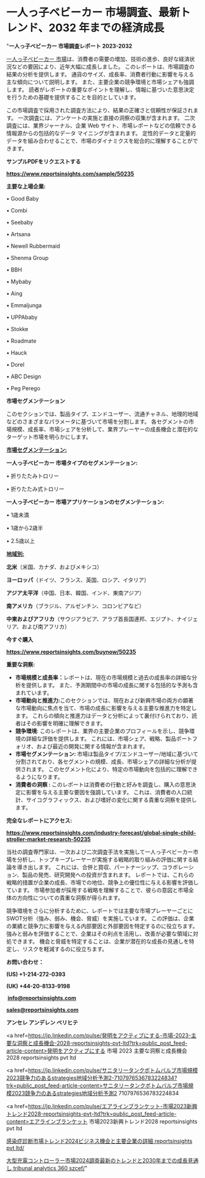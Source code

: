 # 一人っ子ベビーカー 市場調査、最新トレンド、2032 年までの経済成長

"<strong>一人っ子ベビーカー 市場調査レポート 2023-2032</strong>

<a href=https://www.reportsinsights.com/sample/50235>一人っ子ベビーカー 市場</a>は、消費者の需要の増加、技術の進歩、良好な経済状況などの要因により、近年大幅に成長しました。 このレポートは、市場調査の結果の分析を提供します。 通貨のサイズ、成長率、消費者行動に影響を与える主な傾向について説明します。 また、主要企業の競争環境と市場シェアも強調します。 読者がレポートの重要なポイントを理解し、情報に基づいた意思決定を行うための基礎を提供することを目的としています。

この市場調査で採用された調査方法により、結果の正確さと信頼性が保証されます。 一次調査には、アンケートの実施と直接の洞察の収集が含まれます。 二次調査には、業界ジャーナル、企業 Web サイト、市場レポートなどの信頼できる情報源からの包括的なデータ マイニングが含まれます。 定性的データと定量的データを組み合わせることで、市場のダイナミクスを総合的に理解することができます。

<strong><b>サンプルPDFをリクエストする</b></strong>

<a href=https://www.reportsinsights.com/sample/50235><strong><u>https://www.reportsinsights.com/sample/50235</u></strong></a>

<strong>主要な上場企業:</strong>

• Good Baby

• Combi

• Seebaby

• Artsana

• Newell Rubbermaid

• Shenma Group

• BBH

• Mybaby

• Aing

• Emmaljunga

• UPPAbaby

• Stokke

• Roadmate

• Hauck

• Dorel

• ABC Design

• Peg Perego

<strong>市場セグメンテーション</strong>

このセクションでは、製品タイプ、エンドユーザー、流通チャネル、地理的地域などのさまざまなパラメータに基づいて市場を分割します。 各セグメントの市場規模、成長率、市場シェアを分析して、業界プレーヤーの成長機会と潜在的なターゲット市場を明らかにします。

<strong><u>市場セグメンテーション</u></strong><strong><u>:</u></strong>

<strong>一人っ子ベビーカー 市場タイプのセグメンテーション:</strong>

• 折りたたみトロリー

• 折りたたみ式トロリー

<strong>一人っ子ベビーカー 市場アプリケーションのセグメンテーション:</strong>

• 1歳未満

• 1歳から2歳半

• 2.5歳以上

<strong><u>地域別</u></strong><strong><u>:</u></strong>

<strong>北米</strong>（米国、カナダ、およびメキシコ）

<strong>ヨーロッパ</strong>（ドイツ、フランス、英国、ロシア、イタリア）

<strong>アジア太平洋</strong>（中国、日本、韓国、インド、東南アジア）

<strong>南アメリカ</strong>（ブラジル、アルゼンチン、コロンビアなど）

<strong>中東およびアフリカ</strong>（サウジアラビア、アラブ首長国連邦、エジプト、ナイジェリア、および南アフリカ）

<strong>今すぐ購入</strong>

<a href=https://www.reportsinsights.com/buynow/50235><strong><u>https://www.reportsinsights.com/buynow/50235</u></strong></a>

<strong>重要な洞察:</strong>
<ul>
  <li><strong>市場規模と成長率：</strong>レポートは、現在の市場規模と過去の成長率の詳細な分析を提供します。 また、予測期間中の市場の成長に関する包括的な予測も含まれています。</li>
  <li><strong>市場動向と推進力:</strong>このセクションでは、現在および新興市場の両方の顕著な市場動向に焦点を当て、市場の成長に影響を与える主要な推進力を特定します。 これらの傾向と推進力はデータと分析によって裏付けられており、読者はその影響を明確に理解できます。</li>
  <li><strong>競争環境</strong>: このレポートは、業界の主要企業のプロフィールを示し、競争環境の詳細な評価を提供します。 これには、市場シェア、戦略、製品ポートフォリオ、および最近の開発に関する情報が含まれます。</li>
  <li><strong>市場セグメンテーション: </strong>市場は製品タイプ/エンドユーザー/地域に基づいて分割されており、各セグメントの規模、成長、市場シェアの詳細な分析が提供されます。 このセグメント化により、特定の市場動向を包括的に理解できるようになります。</li>
  <li><strong>消費者の洞察 : </strong>このレポートは消費者の行動と好みを調査し、購入の意思決定に影響を与える主要な要因を強調しています。 これは、消費者の人口統計、サイコグラフィックス、および嗜好の変化に関する貴重な洞察を提供します。</li>
</ul>
<strong>完全なレポートにアクセス:</strong>

<a href=https://www.reportsinsights.com/industry-forecast/global-single-child-stroller-market-research-50235><strong><u><b>https://www.reportsinsights.com/industry-forecast/global-single-child-stroller-market-research-50235</b></u></strong></a>

当社の調査専門家は、一次および二次調査手法を実施して一人っ子ベビーカー市場を分析し、トップキープレーヤーが実施する戦略的取り組みの評価に関する結論を導き出します。 これには、合併と買収、パートナーシップ、コラボレーション、製品の発売、研究開発への投資が含まれます。 レポートでは、これらの戦略的措置が企業の成長、市場での地位、競争上の優位性に与える影響を評価しています。 市場参加者が採用する戦略を理解することで、彼らの意図と市場全体の方向性についての貴重な洞察が得られます。

競争環境をさらに分析するために、レポートでは主要な市場プレーヤーごとにSWOT分析（強み、弱み、機会、脅威）を実施しています。 この評価は、企業の業績と競争力に影響を与える内部要因と外部要因を特定するのに役立ちます。 強みと弱みを評価することで、企業はその利点を活用し、改善が必要な領域に対処できます。 機会と脅威を特定することは、企業が潜在的な成長の見通しを特定し、リスクを軽減するのに役立ちます。

<strong>お問い合わせ：</strong>

<strong>(US) +1-214-272-0393</strong>

<strong>(UK) +44-20-8133-9198</strong>

<strong> </strong><a href=info@reportsinsights.com><strong><u>info@reportsinsights.com</u></strong></a>

<a href=sales@reportsinsights.com><strong><u>sales@reportsinsights.com</u></strong></a>

<strong>アンセレ アンデレン ベリヒテ</strong>

<a href=https://jp.linkedin.com/pulse/発明をアクティブにする-市場-2023-主要な洞察と成長機会-2028-reportsinsights-pvt-ltd?trk=public_post_feed-article-content>発明をアクティブにする 市場 2023 主要な洞察と成長機会 2028 reportsinsights pvt ltd</a>

<a href=https://jp.linkedin.com/pulse/サニタリータンクボトムバルブ市場規模2023競争力のあるstrategies地域分析予測2-7107976536783224834?trk=public_post_feed-article-content>サニタリータンクボトムバルブ市場規模2023競争力のあるstrategies地域分析予測2 7107976536783224834</a>

<a href=https://jp.linkedin.com/pulse/エアラインブランケット-市場2023新興トレンド2028-reportsinsights-pvt-ltd?trk=public_post_feed-article-content>エアラインブランケット 市場2023新興トレンド2028 reportsinsights pvt ltd</a>

<a href=https://www.linkedin.com/pulse/感染症診断市場トレンド2024ビジネス機会と主要企業の詳細-reportsinsights-pvt-ltd/>感染症診断市場トレンド2024ビジネス機会と主要企業の詳細 reportsinsights pvt ltd/</a>

<a href=https://www.linkedin.com/pulse/大型充電コントローラー市場2024調査最新のトレンドと2030年までの成長見通し-tribunal-analytics-360-szcef/>大型充電コントローラー市場2024調査最新のトレンドと2030年までの成長見通し tribunal analytics 360 szcef/</a>"

